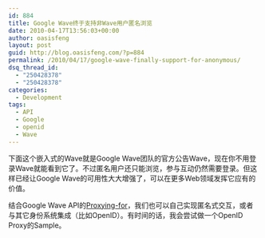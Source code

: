 ```yaml
---
id: 884
title: Google Wave终于支持非Wave用户匿名浏览
date: 2010-04-17T13:56:03+00:00
author: oasisfeng
layout: post
guid: http://blog.oasisfeng.com/?p=884
permalink: /2010/04/17/google-wave-finally-support-for-anonymous/
dsq_thread_id:
  - "250428378"
  - "250428378"
categories:
  - Development
tags:
  - API
  - Google
  - openid
  - Wave
---
```

下面这个嵌入式的Wave就是Google Wave团队的官方公告Wave，现在你不用登录Wave就能看到它了。不过匿名用户还只能浏览，参与互动仍然需要登录。但这样已经让Google Wave的可用性大大增强了，可以在更多Web领域发挥它应有的价值。

结合Google Wave API的[Proxying-for](http://code.google.com/apis/wave/extensions/robots/operations.html#Proxying)，我们也可以自己实现匿名式交互，或者与其它身份系统集成（比如OpenID）。有时间的话，我会尝试做一个OpenID Proxy的Sample。
